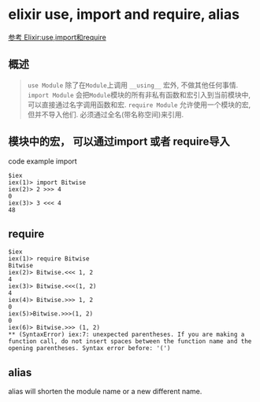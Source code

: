 # elixir use, import and require, alias
[参考 Elixir:use,import和require](https://segmentfault.com/a/1190000004514268)
## 概述
>`use Module` 除了在`Module`上调用 `__using__` 宏外, 不做其他任何事情.
>`import Module`  会把`Module`模块的所有非私有函数和宏引入到当前模块中, 可以直接通过名字调用函数和宏.
>`require Module` 允许使用一个模块的宏, 但并不导入他们. 必须通过全名(带名称空间)来引用.

## 模块中的宏， 可以通过import 或者 require导入
code example
import
```
$iex
iex(1)> import Bitwise
iex(2)> 2 >>> 4
0
iex(3)> 3 <<< 4
48
```

## require
```
$iex
iex(1)> require Bitwise
Bitwise
iex(2)> Bitwise.<<< 1, 2
4
iex(3)> Bitwise.<<<(1, 2)
4
iex(4)> Bitwise.>>> 1, 2
0
iex(5)>Bitwise.>>>(1, 2)
0
iex(6)> Bitwise.>>> (1, 2)
** (SyntaxError) iex:7: unexpected parentheses. If you are making a function call, do not insert spaces between the function name and the opening parentheses. Syntax error before: '(')
```

## alias
alias will shorten the module name or a new different name.
